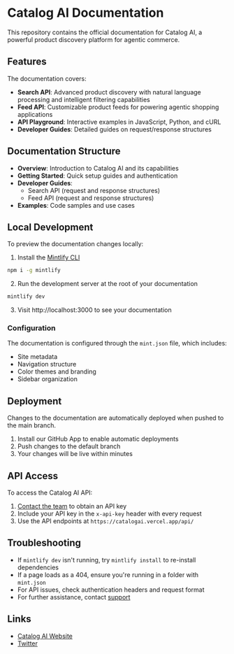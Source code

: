 # Catalog AI Documentation

This repository contains the official documentation for Catalog AI, a powerful product discovery platform for agentic commerce.

## Features

The documentation covers:

- **Search API**: Advanced product discovery with natural language processing and intelligent filtering capabilities
- **Feed API**: Customizable product feeds for powering agentic shopping applications
- **API Playground**: Interactive examples in JavaScript, Python, and cURL
- **Developer Guides**: Detailed guides on request/response structures

## Documentation Structure

- **Overview**: Introduction to Catalog AI and its capabilities
- **Getting Started**: Quick setup guides and authentication
- **Developer Guides**: 
  - Search API (request and response structures)
  - Feed API (request and response structures)
- **Examples**: Code samples and use cases

## Local Development

To preview the documentation changes locally:

1. Install the [Mintlify CLI](https://www.npmjs.com/package/mintlify)

```bash
npm i -g mintlify
```

2. Run the development server at the root of your documentation

```bash
mintlify dev
```

3. Visit http://localhost:3000 to see your documentation

### Configuration

The documentation is configured through the `mint.json` file, which includes:

- Site metadata
- Navigation structure
- Color themes and branding
- Sidebar organization

## Deployment

Changes to the documentation are automatically deployed when pushed to the main branch.

1. Install our GitHub App to enable automatic deployments
2. Push changes to the default branch
3. Your changes will be live within minutes

## API Access

To access the Catalog AI API:

1. [Contact the team](mailto:hamish@getcatalog.ai) to obtain an API key
2. Include your API key in the `x-api-key` header with every request
3. Use the API endpoints at `https://catalogai.vercel.app/api/`

## Troubleshooting

- If `mintlify dev` isn't running, try `mintlify install` to re-install dependencies
- If a page loads as a 404, ensure you're running in a folder with `mint.json`
- For API issues, check authentication headers and request format
- For further assistance, contact [support](mailto:hamish@getcatalog.ai)

## Links

- [Catalog AI Website](https://www.getcatalog.ai)
- [Twitter](https://x.com/hamishgunaseka)
